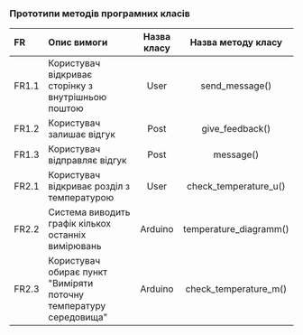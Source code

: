 ### Прототипи методів програмних класів
|FR|Опис вимоги|Назва класу|Назва методу класу|
|:-|:-|:-:|:-:|				
|FR1.1|Користувач відкриває сторінку з внутрішньою поштою|User|send_message()| 			
|FR1.2|Користувач залишає відгук|Post|give_feedback()| 				
|FR1.3|Користувач відправляє відгук|Post|message()|  									
|FR2.1|Користувач відкриває розділ з температурою|User|check_temperature_u()| 				
|FR2.2|Система виводить графік кількох останніх вимірювань|Arduino|temperature_diagramm()| 
|FR2.3|Користувач обирає пункт "Виміряти поточну температуру середовища"|Arduino|check_temperature_m()| 
